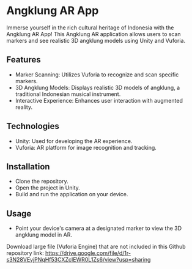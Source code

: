 # Angklung AR App
Immerse yourself in the rich cultural heritage of Indonesia with the Angklung AR App! This Angklung AR application allows users to scan markers and see realistic 3D angklung models using Unity and Vuforia.

## Features
* Marker Scanning: Utilizes Vuforia to recognize and scan specific markers.
* 3D Angklung Models: Displays realistic 3D models of angklung, a traditional Indonesian musical instrument.
* Interactive Experience: Enhances user interaction with augmented reality.

## Technologies
* Unity: Used for developing the AR experience.
* Vuforia: AR platform for image recognition and tracking.

## Installation
* Clone the repository.
* Open the project in Unity.
* Build and run the application on your device.

## Usage
* Point your device's camera at a designated marker to view the 3D angklung model in AR.

Download large file (Vuforia Engine) that are not included in this Github repository link: https://drive.google.com/file/d/1r-s3N28VEvjPNqHf53CXZcIEWR0L1Zs6/view?usp=sharing 

